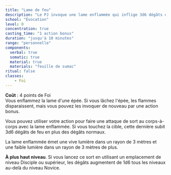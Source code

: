 ```yaml
---
title: "Lame de feu"
description: "Le PJ invoque une lame enflammée qui inflige 3d6 dégâts de feu."
school: "Évocation"
level: 0
concentration: true
casting_time: "1 action bonus"
duration: "jusqu'à 10 minutes"
range: "personnelle"
components:
  verbal: true
  somatic: true
  material: true
  materials: "feuille de sumac"
ritual: false
classes:
    - Foi
---
```

**Coût** : 4 points de Foi  
Vous enflammez la lame d'une épée.  Si vous lâchez l'épée, les flammes disparaissent, mais vous pouvez les invoquer de nouveau par une action bonus.

Vous pouvez utiliser votre action pour faire une attaque de sort au corps-à-corps avec la lame enflammée. Si vous touchez la cible, cette dernière subit 3d6 dégâts de feu en plus des dégâts normaux.

La lame enflammée émet une vive lumière dans un rayon de 3 mètres et une faible lumière dans un rayon de 3 mètres de plus.

**À plus haut niveau**. Si vous lancez ce sort en utilisant un emplacement de niveau Disciple ou supérieur, les dégâts augmentent de 1d6 tous les niveaux au-delà du niveau Novice.  
